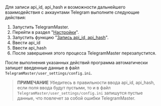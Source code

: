 Для записи api_id, api_hash и возможности дальнейшего взаимодействия с аккаунтами Telegram выполните следующие действия:

1. Запустить TelegramMaster.
2. Перейти в раздел "[Настройки](Настройки.md)".
3. Запустить функцию "[Запись api_id, api_hash](Запись_api_id_api_hash.md)".
4. Ввести api_id
5. Ввести api_hash
6. После завершения этого процесса TelegramMaster перезапустится.

После выполнения указанных действий программа автоматически запишет введенные данные в файл `TelegramMaster/user_settings/config.ini`.

> **ПРИМЕЧАНИЕ**
> Убедитесь в правильности ввода api_id, api_hash, если поля ввода будут пустыми, то и в файл `TelegramMaster/user_settings/config.ini` запишутся пустые данные, что повлечет за собой ошибки TelegramMaster.